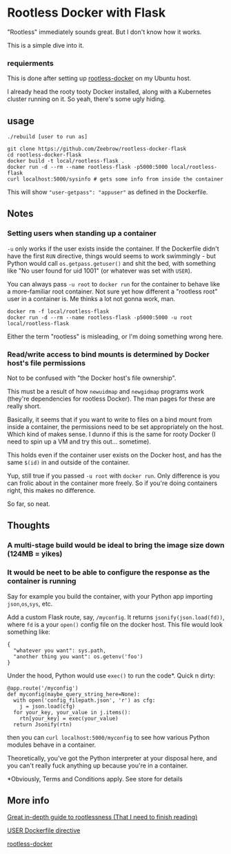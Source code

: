 # Rootless Docker with Flask

"Rootless" immediately sounds great. But I don't know how it works.

This is a simple dive into it.

### requierments

This is done after setting up [rootless-docker](https://docs.docker.com/engine/security/rootless/) on my Ubuntu host.

I already head the rooty tooty Docker installed, along with a Kubernetes cluster running on it. So yeah, there's some ugly hiding.

## usage

`./rebuild [user to run as]`

```
git clone https://github.com/Zeebrow/rootless-docker-flask
cd rootless-docker-flask
docker build -t local/rootless-flask .
docker run -d --rm --name rootless-flask -p5000:5000 local/rootless-flask
curl localhost:5000/sysinfo # gets some info from inside the container
```
This will show `"user-getpass": "appuser"` as defined in the Dockerfile.


## Notes

### Setting users when standing up a container

`-u` only works if the user exists inside the container. If the Dockerfile didn't have the first `RUN` directive, things would seems to work swimmingly - but Python would call `os.getpass.getuser()` and shit the bed, with something like "No user found for uid 1001" (or whatever was set with `USER`).

You can always pass `-u root` to `docker run` for the container to behave like a more-familiar root container. Not sure yet how different a "rootless root" user in a container is. Me thinks a lot not gonna work, man.

```
docker rm -f local/rootless-flask
docker run -d --rm --name rootless-flask -p5000:5000 -u root local/rootless-flask
```

Either the term "rootless" is misleading, or I'm doing something wrong here.

### Read/write access to bind mounts is determined by Docker host's file permissions

Not to be confused with "the Docker host's file ownership".

This must be a result of how `newuidmap` and `newgidmap` programs work (they're dependencies for rootless Docker). The man pages for these are really short.

Basically, it seems that if you want to write to files on a bind mount from inside a container, the permissions need to be set appropriately on the host. Which kind of makes sense. I dunno if this is the same for rooty Docker (I need to spin up a VM and try this out... sometime).

This holds even if the container user exists on the Docker host, and has the same `$(id)` in and outside of the container.

Yup, still true if you passed `-u root` with `docker run`. Only difference is you can frolic about in the container more freely. So if you're doing containers right, this makes no difference.

So far, so neat.

## Thoughts

### A multi-stage build would be ideal to bring the image size down (124MB = yikes)

### It would be neet to be able to configure the response as the container is running
Say for example you build the container, with your Python app importing `json`,`os`,`sys`, etc. 

Add a custom Flask route, say, `/myconfig`. It returns `jsonify(json.load(fd))`, where `fd` is a your `open()` config file on the docker host. This file would look something like:

```
{
  "whatever you want": sys.path,
  "another thing you want": os.getenv('foo')
}
```

Under the hood, Python would use `exec()` to run the code\*. Quick n dirty:

```
@app.route('/myconfig')
def myconfig(maybe_query_string_here=None):
  with open('config_filepath.json', 'r') as cfg:
    j = json.load(cfg)
  for your_key, your_value in j.items():
    rtn[your_key] = exec(your_value)
  return Jsonify(rtn)
```

then you can `curl localhost:5000/myconfig` to see how various Python modules behave in a container.

Theoretically, you've got the Python interpreter at your disposal here, and you can't really fuck anything up because you're in a container.

\*Obviously, Terms and Conditions apply. See store for details

## More info

[Great in-depth guide to rootlessness (That I need to finish reading)](https://rootlesscontaine.rs/)

[USER Dockerfile directive](https://docs.docker.com/engine/reference/builder/#user)

[rootless-docker](https://docs.docker.com/engine/security/rootless/)
